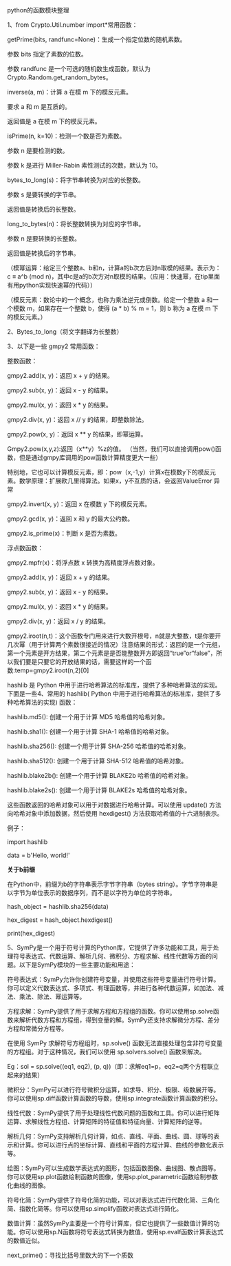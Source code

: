 python的函数模块整理

1、from Crypto.Util.number import*常用函数：

getPrime(bits, randfunc=None)：生成一个指定位数的随机素数。

参数 bits 指定了素数的位数。

参数 randfunc 是一个可选的随机数生成函数，默认为 Crypto.Random.get_random_bytes。

inverse(a, m)：计算 a 在模 m 下的模反元素。

要求 a 和 m 是互质的。

返回值是 a 在模 m 下的模反元素。

isPrime(n, k=10)：检测一个数是否为素数。

参数 n 是要检测的数。

参数 k 是进行 Miller-Rabin 素性测试的次数，默认为 10。

bytes_to_long(s)：将字节串转换为对应的长整数。

参数 s 是要转换的字节串。

返回值是转换后的长整数。

long_to_bytes(n)：将长整数转换为对应的字节串。

参数 n 是要转换的长整数。

返回值是转换后的字节串。

（模幂运算：给定三个整数a、b和n，计算a的b次方后对n取模的结果。表示为：c ≡ a^b (mod n)，其中c是a的b次方对n取模的结果。（应用：快速幂，在tip里面有用python实现快速幂的代码））

（模反元素：数论中的一个概念，也称为乘法逆元或倒数。给定一个整数 a 和一个模数 m，如果存在一个整数 b，使得 (a * b) % m = 1，则 b 称为 a 在模 m 下的模反元素。）

2、Bytes_to_long（将文字翻译为长整数）

3、以下是一些 gmpy2 常用函数：

整数函数：

gmpy2.add(x, y)：返回 x + y 的结果。

gmpy2.sub(x, y)：返回 x - y 的结果。

gmpy2.mul(x, y)：返回 x * y 的结果。

gmpy2.div(x, y)：返回 x // y 的结果，即整数除法。

gmpy2.pow(x, y)：返回 x ** y 的结果，即幂运算。

Gmpy2.pow(x,y,z):返回（x**y）%z的值。          （当然，我们可以直接调用pow()函数，但是通过gmpy库调用的pow函数计算精度更大一些）

特别地，它也可以计算模反元素，即：pow（x,-1,y）计算x在模数y下的模反元素。数学原理：扩展欧几里得算法。如果x，y不互质的话，会返回ValueError 异常

gmpy2.invert(x, y)：返回 x 在模数 y 下的模反元素。

gmpy2.gcd(x, y)：返回 x 和 y 的最大公约数。

gmpy2.is_prime(x)：判断 x 是否为素数。

浮点数函数：

gmpy2.mpfr(x)：将浮点数 x 转换为高精度浮点数对象。

gmpy2.add(x, y)：返回 x + y 的结果。

gmpy2.sub(x, y)：返回 x - y 的结果。

gmpy2.mul(x, y)：返回 x * y 的结果。

gmpy2.div(x, y)：返回 x / y 的结果。

gmpy2.iroot(n,t)：这个函数专门用来进行大数开根号，n就是大整数，t是你要开几次幂（用于计算两个素数很接近的情况）注意结果的形式：返回的是一个元组，第一个元素是开方结果，第二个元素是是否能整数开方即返回“true”or“false”，所以我们要是只要它的开放结果的话，需要这样的一个函数:temp=gmpy2.iroot(n,2)[0]

hashlib 是 Python 中用于进行哈希算法的标准库，提供了多种哈希算法的实现。下面是一些4、常用的 hashlib( Python 中用于进行哈希算法的标准库，提供了多种哈希算法的实现) 函数：

hashlib.md5(): 创建一个用于计算 MD5 哈希值的哈希对象。

hashlib.sha1(): 创建一个用于计算 SHA-1 哈希值的哈希对象。

hashlib.sha256(): 创建一个用于计算 SHA-256 哈希值的哈希对象。

hashlib.sha512(): 创建一个用于计算 SHA-512 哈希值的哈希对象。

hashlib.blake2b(): 创建一个用于计算 BLAKE2b 哈希值的哈希对象。

hashlib.blake2s(): 创建一个用于计算 BLAKE2s 哈希值的哈希对象。

这些函数返回的哈希对象可以用于对数据进行哈希计算。可以使用 update() 方法向哈希对象中添加数据，然后使用 hexdigest() 方法获取哈希值的十六进制表示。

例子：

import hashlib

data = b'Hello, world!'      

**关于b前缀**

在Python中，前缀为b的字符串表示字节字符串（bytes string）。字节字符串是以字节为单位表示的数据序列，而不是以字符为单位的字符串。

hash_object = hashlib.sha256(data)

hex_digest = hash_object.hexdigest()

print(hex_digest)

5、SymPy是一个用于符号计算的Python库，它提供了许多功能和工具，用于处理符号表达式、代数运算、解析几何、微积分、方程求解、线性代数等方面的问题。以下是SymPy模块的一些主要功能和用途：

符号表达式：SymPy允许你创建符号变量，并使用这些符号变量进行符号计算。你可以定义代数表达式、多项式、有理函数等，并进行各种代数运算，如加法、减法、乘法、除法、幂运算等。

方程求解：SymPy提供了用于求解方程和方程组的函数。你可以使用sp.solve函数来解析代数方程和方程组，得到变量的解。SymPy还支持求解微分方程、差分方程和常微分方程等。

在使用 SymPy 求解符号方程组时，sp.solve() 函数无法直接处理包含非符号变量的方程组。对于这种情况，我们可以使用 sp.solvers.solve() 函数来解决。

Eg：sol = sp.solve((eq1, eq2), (p, q))（即：求解eq1=p，eq2=q两个方程联立起来的结果）

微积分：SymPy可以进行符号微积分运算，如求导、积分、极限、级数展开等。你可以使用sp.diff函数计算函数的导数，使用sp.integrate函数计算函数的积分。

线性代数：SymPy提供了用于处理线性代数问题的函数和工具。你可以进行矩阵运算、求解线性方程组、计算矩阵的特征值和特征向量、计算矩阵的逆等。

解析几何：SymPy支持解析几何计算，如点、直线、平面、曲线、圆、球等的表示和计算。你可以进行点的坐标计算、直线和平面的方程计算、曲线的参数化表示等。

绘图：SymPy可以生成数学表达式的图形，包括函数图像、曲线图、散点图等。你可以使用sp.plot函数绘制函数的图像，使用sp.plot_parametric函数绘制参数化曲线的图像。

符号化简：SymPy提供了符号化简的功能，可以对表达式进行代数化简、三角化简、指数化简等。你可以使用sp.simplify函数对表达式进行简化。

数值计算：虽然SymPy主要是一个符号计算库，但它也提供了一些数值计算的功能。你可以使用sp.N函数将符号表达式转换为数值，使用sp.evalf函数计算表达式的数值近似。

next_prime()：寻找比括号里数大的下一个质数